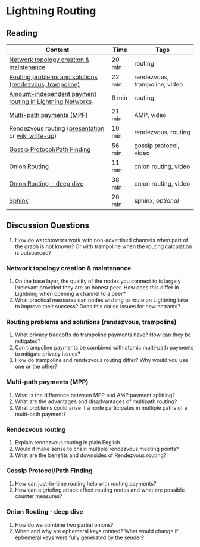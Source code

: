 # Lightning Routing

## Reading

| Content                                                                                       | Time  | Tags                    |
|-----------------------------------------------------------------------------------------------|-------|-------------------------|
| [Network topology creation & maintenance](https://diyhpl.us/wiki/transcripts/scalingbitcoin/tel-aviv-2019/edgedevplusplus/lightning-network-topology/) | 20 min | routing |
| [Routing problems and solutions (rendezvous, trampoline)](https://www.youtube.com/watch?v=1O-bhcbh9vE) | 22 min | rendezvous, trampoline, video |
| [Amount-independent payment routing in Lightning Networks](https://medium.com/coinmonks/amount-independent-payment-routing-in-lightning-networks-6409201ff5ed) | 6 min | routing |
| [Multi-path payments (MPP)](https://youtu.be/Og4TGERPZMY) | 21 min | AMP, video |
| Rendezvous routing ([presentation](https://youtu.be/Ms2WwRzBdkM) or [wiki write-up](https://github.com/lightningnetwork/lightning-rfc/wiki/Rendez-vous-mechanism-on-top-of-Sphinx)) | 10 min | rendezvous, routing |
| [Gossip Protocol/Path Finding](https://youtu.be/MeEFUaRnMak) | 56 min | gossip protocol, video |
| [Onion Routing](https://youtu.be/toarjBSPFqI) | 11 min | onion routing, video |
| [Onion Routing - deep dive](https://youtu.be/D4kX0gR-H0Y) | 38 min | onion routing, video |
| [Sphinx](https://github.com/t-bast/lightning-docs/blob/master/sphinx.md) | 20 min | sphinx, _optional_ |

## Discussion Questions

1. How do watchtowers work with non-advertised channels when part of the graph is not known? Or with trampoline when the routing calculation is outsourced?

### Network topology creation & maintenance

1. On the base layer, the quality of the nodes you connect to is largely irrelevant provided they are an honest peer. How does this differ in Lightning when opening a channel to a peer?
1. What practical measures can nodes wishing to route on Lightning take to improve their success? Does this cause issues for new entrants?

### Routing problems and solutions (rendezvous, trampoline)

1. What privacy tradeoffs do trampoline payments have? How can they be mitigated?
1. Can trampoline payments be combined with atomic multi-path payments to mitigate privacy issues?
1. How do trampoline and rendezvous routing differ? Why would you use one or the other?

<!-- ### Amount-independent payment routing in Lightning Networks -->

### Multi-path payments (MPP)

1. What is the difference between MPP and AMP payment splitting?
1. What are the advantages and disadvantages of multipath routing?
1. What problems could arise if a node participates in multiple paths of a multi-path payment?

### Rendezvous routing

1. Explain rendezvous routing in plain English.
1. Would it make sense to chain multiple rendezvous meeting points?
1. What are the benefits and downsides of Rendezvous routing?

### Gossip Protocol/Path Finding

1. How can just-in-time routing help with routing payments?
1. How can a griefing attack affect routing nodes and what are possible counter measures?

<!-- ### Onion Routing -->

### Onion Routing - deep dive

1. How do we combine two partial onions?
1. When and why are ephemeral keys rotated? What would change if ephemeral keys were fully generated by the sender?

<!-- ### Sphinx -->

